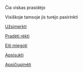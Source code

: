 Čia viskas prasidėjo

Visiškoje tamsoje jis turėjo pasirinkti

[Užsimerkti](uzsimerkti/vejas.md)

[Pradėti rėkti](rekti/niekas.md)

[Eiti miegoti](miegoti/miegas.md)

[Apsisukti](apsisukti/apsisukti.md)

[Apsičiupinėti](apsiciupineti/apsiciupineti.md)
